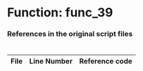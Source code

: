 # Function: func_39 
### References in the original script files

#

| File | Line Number | Reference code |
| --- | --- | --- |
